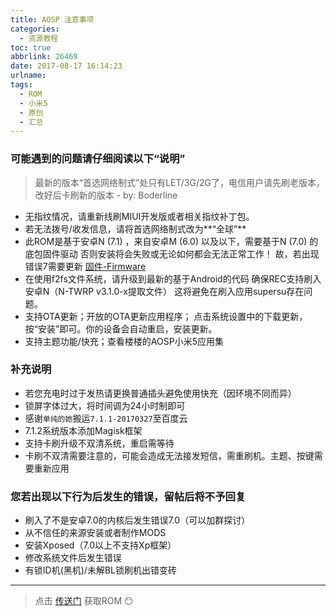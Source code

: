 ```yaml
---
title: AOSP 注意事项
categories:
  - 资源教程
toc: true
abbrlink: 26469
date: 2017-08-17 16:14:23
urlname:
tags:
  - ROM
  - 小米5
  - 原创
  - 汇总
---
```

### 可能遇到的问题请仔细阅读以下“说明”
>最新的版本“首选网络制式”处只有LET/3G/2G了，电信用户请先刷老版本，改好后卡刷新的版本 - by: Boderline

- 无指纹情况，请重新线刷MIUI开发版或者相关指纹补丁包。
- 若无法拨号/收发信息，请将首选网络制式改为**“全球”**
- 此ROM是基于安卓N (7.1) ，来自安卓M (6.0) 以及以下，需要基于N (7.0) 的底包固件驱动
否则安装将会失败或无论如何都会无法正常工作！
故，若出现错误7需要更新 [固件-Firmware](../62258/)
- 在使用f2fs文件系统，请升级到最新的基于Android的代码
确保REC支持刷入安卓N（N-TWRP v3.1.0-x提取文件）
这将避免在刷入应用supersu存在问题。
- 支持OTA更新；开放的OTA更新应用程序；
点击系统设置中的下载更新，按“安装"即可。你的设备会自动重启，安装更新。
- 支持主题功能/快充；查看楼楼的AOSP小米5应用集

### 补充说明
- 若您充电时过于发热请更换普通插头避免使用快充（因环境不同而异）
- 锁屏字体过大，将时间调为24小时制即可
- 感谢`单纯的她`搬运`7.1.1-20170327`至百度云
- 7.1.2系统版本添加Magisk框架
- 支持卡刷升级不双清系统，重启需等待
 - 卡刷不双清需要注意的，可能会造成无法接发短信，需重刷机。主题、按键需要重新应用

### 您若出现以下行为后发生的错误，留帖后将不予回复
- 刷入了不是安卓7.0的内核后发生错误7.0（可以加群探讨）
- 从不信任的来源安装或者制作MODS
- 安装Xposed（7.0以上不支持Xp框架）
- 修改系统文件后发生错误
- 有锁ID机(黑机)/未解BL锁刷机出错变砖

---
>点击 [传送门](../44321/) 获取ROM 😶